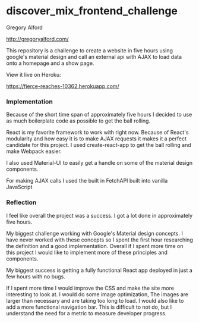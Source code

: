 # discover_mix_frontend_challenge

Gregory Alford

http://gregoryalford.com/

This repository is a challenge to create a website in five hours using google's material design and call an external api with AJAX to load data onto a homepage and a show page.

View it live on Heroku:

https://fierce-reaches-10362.herokuapp.com/

### Implementation

Because of the short time span of approximately five hours I decided to use as much boilerplate code as possible to get the ball rolling.

React is my favorite framework to work with right now. Because of React's modularity and how easy it is to make AJAX requests it makes it a perfect candidate for this project. I used create-react-app to get the ball rolling and make Webpack easier.

I also used Material-UI to easily get a handle on some of the material design components.

For making AJAX calls I used the built in FetchAPI built into vanilla JavaScript

### Reflection

I feel like overall the project was a success. I got a lot done in approximately five hours.

My biggest challenge working with Google's Material design concepts. I have never worked with these concepts so I spent the first hour researching the definition and a good implementation. Overall if I spent more time on this project I would like to implement more of these principles and components.

My biggest success is getting a fully functional React app deployed in just a few hours with no bugs.

If I spent more time I would improve the CSS and make the site more interesting to look at. I would do some image optimization, The images are larger than necessary and are taking too long to load. I would also like to add a more functional navigation bar. This is difficult to not do, but I understand the need for a metric to measure developer progress.
